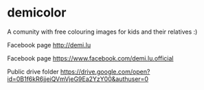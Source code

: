 # demicolor
A comunity with free colouring images for kids and their relatives :)

Facebook page
http://demi.lu

Facebook page
https://www.facebook.com/demi.lu.official

Public drive folder
https://drive.google.com/open?id=0B1f6kR6jjeiQVmVjeG9Ea2YzY00&authuser=0

